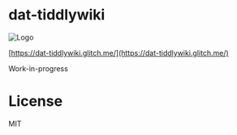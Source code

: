 # dat-tiddlywiki

![Logo](https://dat-tiddlywiki.glitch.me/img/dat-tiddlywiki-96.png)

[https://dat-tiddlywiki.glitch.me/](https://dat-tiddlywiki.glitch.me/)

Work-in-progress

# License

MIT
